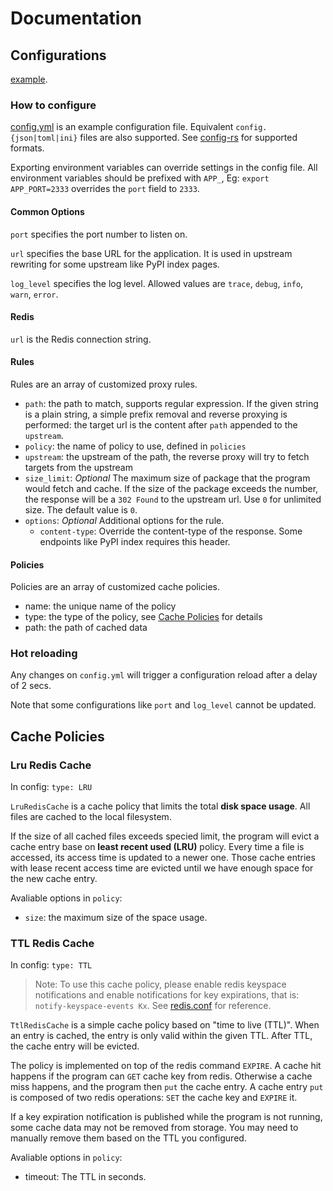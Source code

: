 # Documentation

## Configurations

[example](config-example.md).

### How to configure

[config.yml](config.yml) is an example configuration file. Equivalent `config.{json|toml|ini}` files are also supported.
See [config-rs](https://github.com/mehcode/config-rs) for supported formats.

Exporting environment variables can override settings in the config file. All environment variables should be prefixed with `APP_`, Eg: `export APP_PORT=2333` overrides the `port` field to `2333`.

#### Common Options

`port` specifies the port number to listen on.

`url` specifies the base URL for the application. It is used in upstream rewriting for some upstream like PyPI index pages.

`log_level` specifies the log level. Allowed values are `trace`, `debug`, `info`, `warn`, `error`.

#### Redis

`url` is the Redis connection string.

#### Rules

Rules are an array of customized proxy rules.

- `path`: the path to match, supports regular expression. If the given string is a plain string, a simple prefix removal and reverse proxying is performed: the target url is the content after `path` appended to the `upstream`.
- `policy`: the name of policy to use, defined in `policies`
- `upstream`: the upstream of the path, the reverse proxy will try to fetch targets from the upstream
- `size_limit`: *Optional* The maximum size of package that the program would fetch and cache. If the size of the package exceeds the number, the response will be a `302 Found` to the upstream url. Use `0` for unlimited size. The default value is `0`.
- `options`: *Optional* Additional options for the rule.
  - `content-type`: Override the content-type of the response. Some endpoints like PyPI index requires this header.

#### Policies

Policies are an array of customized cache policies.

- name: the unique name of the policy
- type: the type of the policy, see [Cache Policies](#cache-policies) for details
- path: the path of cached data

### Hot reloading

Any changes on `config.yml` will trigger a configuration reload after a delay of 2 secs.

Note that some configurations like `port` and `log_level` cannot be updated.

## Cache Policies

### Lru Redis Cache

In config: `type: LRU`

`LruRedisCache` is a cache policy that limits the total **disk space usage**. All files are cached to the local filesystem.

If the size of all cached files exceeds specied limit, the program will evict a cache entry base on **least recent used (LRU)** policy.
Every time a file is accessed, its access time is updated to a newer one. Those cache entries with lease recent access time are evicted until we have enough space for the new cache entry.

Avaliable options in `policy`:
- `size`: the maximum size of the space usage.

### TTL Redis Cache

In config: `type: TTL`

> Note: To use this cache policy, please enable redis keyspace notifications and enable notifications for key expirations, that is: `notify-keyspace-events Kx`. See [redis.conf](../redis.conf) for reference.

`TtlRedisCache` is a simple cache policy based on "time to live (TTL)". When an entry is cached, the entry is only valid within the given TTL. After TTL, the cache entry will be evicted.

The policy is implemented on top of the redis command `EXPIRE`.
A cache hit happens if the program can `GET` cache key from redis. Otherwise a cache miss happens, and the program then `put` the cache entry.
A cache entry `put` is composed of two redis operations: `SET` the cache key and `EXPIRE` it.

If a key expiration notification is published while the program is not running, some cache data may not be removed from storage. You may need to manually remove them based on the TTL you configured.

Avaliable options in `policy`:
- timeout: The TTL in seconds.
